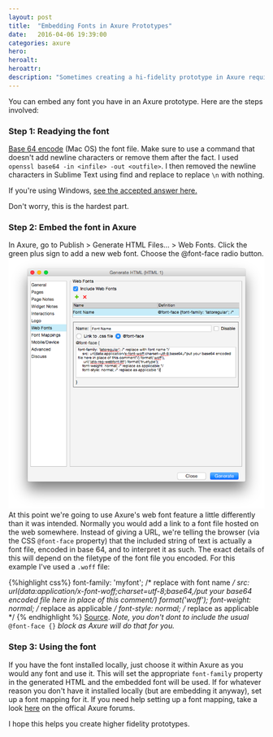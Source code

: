 ```yaml
---
layout: post
title:  "Embedding Fonts in Axure Prototypes"
date:   2016-04-06 19:39:00
categories: axure
hero:
heroalt:
heroattr:
description: "Sometimes creating a hi-fidelity prototype in Axure requires specific fonts. If the font you need isn't hosted online for use as a web font, you can embed it directly in the Axure file."
---
```

You can embed any font you have in an Axure prototype. Here are the steps involved:

### Step 1: Readying the font
[Base 64 encode](http://superuser.com/questions/120796/os-x-base64-encode-via-command-line) (Mac OS) the font file. Make sure to use a command that doesn't add newline characters or remove them after the fact. I used `openssl base64 -in <infile> -out <outfile>`. I then removed the newline characters in Sublime Text using find and replace to replace `\n` with nothing. 

If you're using Windows, [see the accepted answer here.](http://stackoverflow.com/questions/16945780/decoding-base64-in-batch)

Don't worry, this is the hardest part.

### Step 2: Embed the font in Axure
In Axure, go to Publish > Generate HTML Files... > Web Fonts. Click the green plus sign to add a new web font. Choose the @font-face radio button.
![Axure web font settings showing above code in place](/assets/axure_embed_1.png)
At this point we're going to use Axure's web font feature a little differently than it was intended. Normally you would add a link to a font file hosted on the web somewhere. Instead of giving a URL, we're telling the browser (via the CSS `@font-face` property) that the included string of text is actually a font file, encoded in base 64, and to interpret it as such. The exact details of this will depend on the filetype of the font file you encoded. For this example I've used a `.woff` file:

{%highlight css%}
    font-family: 'myfont'; /* replace with font name */
    src: url(data:application/x-font-woff;charset=utf-8;base64,/*put your base64 encoded file here in place of this comment*/) format('woff');
    font-weight: normal; /* replace as applicable */
    font-style: normal; /* replace as applicable */
{% endhighlight %}
[Source](http://sosweetcreative.com/2613/font-face-and-base64-data-uri).
_Note, you don't dont to include the usual_ `@font-face {}` _block as Axure will do that for you._

### Step 3: Using the font
If you have the font installed locally, just choose it within Axure as you would any font and use it. This will set the appropriate `font-family` property in the generated HTML and the embedded font will be used. If for whatever reason you don't have it installed locally (but are embedding it anyway), set up a font mapping for it. If you need help setting up a font mapping, take a look [here](http://www.axure.com/c/forum/tips-tricks-examples/7950-web-fonts-font-mapping.html) on the offical Axure forums.

I hope this helps you create higher fidelity prototypes.